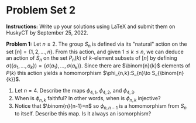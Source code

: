 # Problem Set 2

**Instructions:** Write up your solutions using LaTeX and submit them on HuskyCT by September 25, 2022.

**Problem 1:** Let $n\ge 2$. The group $S_n$ is defined via its "natural" action on the set $[n]=\{1,2,\ldots, n\}$.  From this action, and given $1\le k\le n$, we can deduce an action of $S_{n}$ on the set $P_n(k)$ of
$k$-element subsets of $[n]$ by defining $\sigma(\{a_1,\ldots, a_k\})=\{\sigma(a_1),\ldots, \sigma(a_k)\}$.
Since there are $\binom{n}{k}$ elements of $P(k)$ this action yields a homomorphism $\phi_{n,k}:S_{n}\to S_{\binom{n}{k}}$.

1. Let $n=4$.  Describe the maps $\phi_{4,1}$, $\phi_{4,2}$, and $\phi_{4,3}$. 
2. When is $\phi_{n,k}$ faithful?  In other words, when is $\phi_{n,k}$ injective?
3. Notice that $\binom{n}{n-1}=n$ so $\phi_{n,n-1}$ is a homomorphism from $S_{n}$ to itself. Describe this map.
    Is it always an isomorphism?
